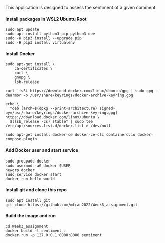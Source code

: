 This application is designed to assess the sentiment of a given comment.

#### Install packages in WSL2 Ubuntu Root
```
sudo apt update
sudo apt install python3-pip python3-dev
sudo -H pip3 install --upgrade pip
sudo -H pip3 install virtualenv
```
#### Install Docker
```
sudo apt-get install \
    ca-certificates \
    curl \
    gnupg \
    lsb-release

curl -fsSL https://download.docker.com/linux/ubuntu/gpg | sudo gpg --dearmor -o /usr/share/keyrings/docker-archive-keyring.gpg

echo \
  "deb [arch=$(dpkg --print-architecture) signed-by=/usr/share/keyrings/docker-archive-keyring.gpg] https://download.docker.com/linux/ubuntu \
  $(lsb_release -cs) stable" | sudo tee /etc/apt/sources.list.d/docker.list > /dev/null

sudo apt-get install docker-ce docker-ce-cli containerd.io docker-compose-plugin
```
#### Add Docker user and start service
```
sudo groupadd docker
sudo usermod -aG docker $USER
newgrp docker
sudo service docker start
docker run hello-world
```
#### Install git and clone this repo
```
sudo apt install git
git clone https://github.com/mtran2022/Week3_assignment.git
```

#### Build the image and run
```
cd Week3_assignment
docker build -t sentiment .
docker run -p 127.0.0.1:8000:8000 sentiment
```